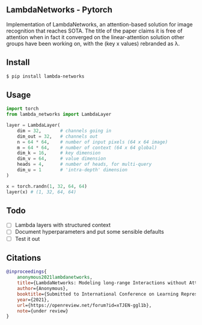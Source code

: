 ## LambdaNetworks - Pytorch

Implementation of LambdaNetworks, an attention-based solution for image recognition that reaches SOTA. The title of the paper claims it is free of attention when in fact it converged on the linear-attention solution other groups have been working on, with the (key x values) rebranded as λ.

## Install

```bash
$ pip install lambda-networks
```

## Usage

```python
import torch
from lambda_networks import LambdaLayer

layer = LambdaLayer(
    dim = 32,       # channels going in
    dim_out = 32,   # channels out
    n = 64 * 64,    # number of input pixels (64 x 64 image)
    m = 64 * 64,    # number of context (64 x 64 global)
    dim_k = 16,     # key dimension
    dim_v = 64,     # value dimension
    heads = 4,      # number of heads, for multi-query
    dim_u = 1       # 'intra-depth' dimension
)

x = torch.randn(1, 32, 64, 64)
layer(x) # (1, 32, 64, 64)
```

## Todo

- [ ] Lambda layers with structured context
- [ ] Document hyperparameters and put some sensible defaults
- [ ] Test it out

## Citations

```bibtex
@inproceedings{
    anonymous2021lambdanetworks,
    title={LambdaNetworks: Modeling long-range Interactions without Attention},
    author={Anonymous},
    booktitle={Submitted to International Conference on Learning Representations},
    year={2021},
    url={https://openreview.net/forum?id=xTJEN-ggl1b},
    note={under review}
}
```
